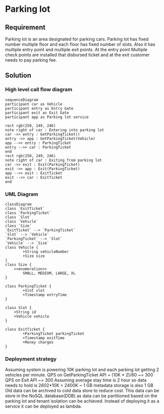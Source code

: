 # Parking lot 
## Requirement
Parking lot is an area designated for parking cars. Parking lot has fixed
number multiple floor and each floor has fixed number of slots. Also it has multiple 
entry point and multiple exit points. At the entry point Multiple check points are installed that
disbursed ticket and at the exit customer needs to pay parking fee.

## Solution

### High level call flow diagram
```mermaid
sequenceDiagram
participant car as Vehicle
participant entry as Entry Gate
participant exit as Exit Gate
participant app as Parking lot service

rect rgb(250, 249, 246)
note right of car : Entering into parking lot
car ->> entry : GetParkingTicket()
entry ->> app : GetParkingTicket(Vehicle)
app -->> entry : ParkingTicket
entry -->> car : ParkingTicket
end
rect rgb(250, 249, 246)
note right of car : Exiting from parking lot
car ->> exit : Exit(ParkingTicket)
exit ->> app : Exit(ParkingTicket)
app -->> exit : ExitTicket
exit -->> car : ExitTicket
end
```
### UML Diagram
```mermaid
classDiagram
class `ExitTicket`        
class `ParkingTicket`
class `Slot`        
class `Vehicle`
class `Size`
`ExitTicket` --> `ParkingTicket`        
`Slot` --> `Vehicle`
`ParkingTicket` --> `Slot`        
`Vehicle` --> `Size`       
class Vehicle {
        +String vehicleNumber
        +Size size
}
class Size {
    <<enumeration>>
        SMALL, MEDIUM, LARGE, XL
}

class ParkingTicket {
        +Slot slot
        +Timestamp entryTime
}

class Slot {
    +String id
    +Vehicle vehicle    
}

class ExitTicket {
        +ParkingTicket parkingTicket
        +Timestamp exitTime
        +Money charges
}
```
### Deployment strategy
Assuming system is powering 10K parking lot and each parking lot getting 2 vehicles per minute.
QPS on GetParkingTicket API = (10K * 2)/60 ~= 300
QPS on Exit API ~= 300
Assuming average stay time is 2 hour so data needs to hold is 2*60*2*10K = 2400K ~ 1 GB
metadata storage is also 1 GB
Old data can be archived to cold data store to reduce cost.
This data can be store in the NoSQL database(DDB) as data can be partitioned based on the parking lot and tenant isolation can be achieved.
Instead of deploying it as a service it can be deployed as lambda.
